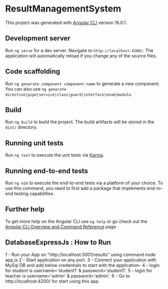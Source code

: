 # ResultManagementSystem

This project was generated with [Angular CLI](https://github.com/angular/angular-cli) version 16.0.1.

## Development server

Run `ng serve` for a dev server. Navigate to `http://localhost:4200/`. The application will automatically reload if you change any of the source files.

## Code scaffolding

Run `ng generate component component-name` to generate a new component. You can also use `ng generate directive|pipe|service|class|guard|interface|enum|module`.

## Build

Run `ng build` to build the project. The build artifacts will be stored in the `dist/` directory.

## Running unit tests

Run `ng test` to execute the unit tests via [Karma](https://karma-runner.github.io).

## Running end-to-end tests

Run `ng e2e` to execute the end-to-end tests via a platform of your choice. To use this command, you need to first add a package that implements end-to-end testing capabilities.

## Further help

To get more help on the Angular CLI use `ng help` or go check out the [Angular CLI Overview and Command Reference](https://angular.io/cli) page.

## DatabaseExpressJs : How to Run

1 - Run your App on "http://localhost:3001/results" using command node app.js 
2 - Start application on any port.
3 - Connect your application with MySql DB and add below credentials to start with the application-
4 - login for student is username='student1' & password='student1'.
5 - login for teacher is username='admin' & password='admin'.
6 - Go to http://localhost:4200/ for start using this app.